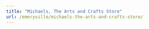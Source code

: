 ```yaml
---
title: "Michaels, The Arts and Crafts Store"
url: /emeryville/michaels-the-arts-and-crafts-store/
---
```


